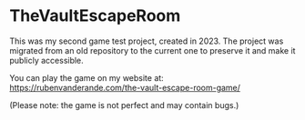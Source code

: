 # TheVaultEscapeRoom
This was my second game test project, created in 2023. The project was migrated from an old repository to the current one to preserve it and make it publicly accessible.

You can play the game on my website at:
https://rubenvanderande.com/the-vault-escape-room-game/

(Please note: the game is not perfect and may contain bugs.)
